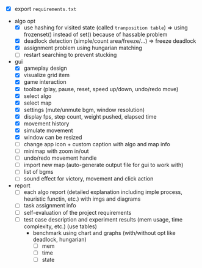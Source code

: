 - [x] export `requirements.txt`
- algo opt
  - [x] use hashing for visited state (called `tranposition table`) => using frozenset() instead of set() because of hassable problem
  - [x] deadlock detection (simple/count area/freeze/...) => freeze deadlock
  - [x] assignment problem using hungarian matching
  - [ ] restart searching to prevent stucking
- gui
  - [x] gameplay design
  - [x] visualize grid item
  - [x] game interaction
  - [x] toolbar (play, pause, reset, speed up/down, undo/redo move)
  - [x] select algo
  - [x] select map
  - [x] settings (mute/unmute bgm, window resolution)
  - [x] display fps, step count, weight pushed, elapsed time
  - [x] movement history
  - [x] simulate movement
  - [x] window can be resized
  - [ ] change app icon + custom caption with algo and map info
  - [ ] minimap with zoom in/out
  - [ ] undo/redo movement handle
  - [ ] import new map (auto-generate output file for gui to work with)
  - [ ] list of bgms
  - [ ] sound effect for victory, movement and click action
- report
  - [ ] each algo report (detailed explanation including imple process, heuristic functin, etc.) with imgs and diagrams
  - [ ] task assignment info
  - [ ] self-evaluation of the project requirements
  - [ ] test case description and experiment results (mem usage, time complexity, etc.) (use tables)
    - benchmark using chart and graphs (with/without opt like deadlock, hungarian)
      - [ ] mem
      - [ ] time
      - [ ] state
